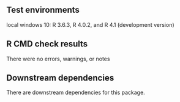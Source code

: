 ## Test environments
local windows 10: R 3.6.3, R 4.0.2, and R 4.1 (development version)


## R CMD check results

There were no errors, warnings, or notes

## Downstream dependencies

There are downstream dependencies for this package.
